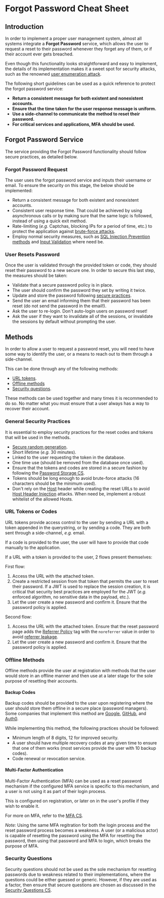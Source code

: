 # Forgot Password Cheat Sheet

## Introduction

In order to implement a proper user management system, almost all systems integrate a **Forgot Password** service, which allows the user to request a reset to their password whenever they forget any of them, or if their account ever gets breached.

Even though this functionality looks straightforward and easy to implement, the details of its implementation makes it a sweet spot for security attacks, such as the renowned [user enumeration attack](https://owasp.org/www-project-web-security-testing-guide/stable/4-Web_Application_Security_Testing/03-Identity_Management_Testing/04-Testing_for_Account_Enumeration_and_Guessable_User_Account.html).

The following short guidelines can be used as a quick reference to protect the forgot password service:

- **Return a consistent message for both existent and nonexistent accounts.**
- **Ensure that the time taken for the user response message is uniform.**
- **Use a side-channel to communicate the method to reset their password.**
- **For critical services and applications, MFA should be used.**

## Forgot Password Service

The service providing the Forgot Password functionality should follow secure practices, as detailed below.

### Forgot Password Request

The user uses the forgot password service and inputs their username or email. To ensure the security on this stage, the below should be implemented:

- Return a consistent message for both existent and nonexistent accounts.
- Consistent user response time. That could be achieved by using asynchronous calls or by making sure that the same logic is followed, instead of using a quick exit method.
- Rate-limiting (*e.g.* Captchas, blocking IPs for a period of time, etc.) to protect the application against [brute-force attacks](https://en.wikipedia.org/wiki/Brute-force_attack).
- Employ normal security measures, such as [SQL Injection Prevention methods](SQL_Injection_Prevention_Cheat_Sheet.md) and [Input Validation](Input_Validation_Cheat_Sheet.md) where need be.

### User Resets Password

Once the user is validated through the provided token or code, they should reset their password to a new secure one. In order to secure this last step, the measures should be taken:

- Validate that a secure password policy is in place.
- The user should confirm the password they set by writing it twice.
- Update and store the password following [secure practices](Password_Storage_Cheat_Sheet.md).
- Send the user an email informing them that their password has been reset (do not send the password in the email!).
- Ask the user to re-login. Don't auto-login users on password reset!
- Ask the user if they want to invalidate all of the sessions, or invalidate the sessions by default without prompting the user.

## Methods

In order to allow a user to request a password reset, you will need to have some way to identify the user, or a means to reach out to them through a side-channel.

This can be done through any of the following methods:

- [URL tokens](#url-tokens-or-codes).
- [Offline methods](#offline-methods)
- [Security questions](#security-questions).

These methods can be used together and many times it is recommended to do so. No matter what you must ensure that a user always has a way to recover their account.

### General Security Practices

It is essential to employ security practices for the reset codes and tokens that will be used in the methods.

- [Secure random generation](Cryptographic_Storage_Cheat_Sheet.md#secure-random-number-generation).
- Short lifetime (*e.g.* 30 minutes).
- Linked to the user requesting the token in the database.
- One time use (should be removed from the database once used).
- Ensure that the tokens and codes are stored in a secure fashion by following the [Password Storage CS](Password_Storage_Cheat_Sheet.md).
- Tokens should be long enough to avoid brute-force attacks (16 characters should be the minimum used).
- Don't rely on the [Host](https://developer.mozilla.org/en-US/docs/Web/HTTP/Headers/Host) header while creating the reset URLs to avoid [Host Header Injection](https://owasp.org/www-project-web-security-testing-guide/stable/4-Web_Application_Security_Testing/07-Input_Validation_Testing/17-Testing_for_Host_Header_Injection) attacks. When need be, implement a robust whitelist of the allowed Hosts.

### URL Tokens or Codes

URL tokens provide access control to the user by sending a URL with a token appended in the querystring, or by sending a code. They are both sent through a side-channel, *e.g.* email.

If a code is provided to the user, the user will have to provide that code manually to the application.

If a URL with a token is provided to the user, 2 flows present themselves:

First flow:

1. Access the URL with the attached token.
2. Create a restricted session from that token that permits the user to reset their password. If a JWT is used to replace the session creation, it is critical that security best practices are employed for the JWT (*e.g.* enforced algorithm, no sensitive data in the payload, etc.).
3. Let the user create a new password and confirm it. Ensure that the password policy is applied.

Second flow:

1. Access the URL with the attached token. Ensure that the reset password page adds the [Referrer Policy](https://developer.mozilla.org/en-US/docs/Web/HTTP/Headers/Referrer-Policy) tag with the `noreferrer` value in order to avoid [referrer leakage](https://portswigger.net/kb/issues/00500400_cross-domain-referer-leakage).
2. Let the user create a new password and confirm it. Ensure that the password policy is applied.

### Offline Methods

Offline methods provide the user at registration with methods that the user would store in an offline manner and then use at a later stage for the sole purpose of resetting their accounts.

#### Backup Codes

Backup codes should be provided to the user upon registering where the user should store them offline in a secure place (password managers). Some companies that implement this method are [Google](https://support.google.com/accounts/answer/1187538), [GitHub](https://help.github.com/en/github/authenticating-to-github/recovering-your-account-if-you-lose-your-2fa-credentials), and [Auth0](https://auth0.com/docs/mfa/guides/reset-user-mfa#recovery-codes).

While implementing this method, the following practices should be followed:

- Minimum length of 8 digits, 12 for improved security.
- A user should have multiple recovery codes at any given time to ensure that one of them works (most services provide the user with 10 backup codes).
- Code renewal or revocation service.

#### Multi-Factor Authentication

Multi-Factor Authentication (MFA) can be used as a reset password mechanism if the configured MFA service is specific to this mechanism, and a user is not using it as part of their login process.

This is configured on registration, or later on in the user's profile if they wish to enable it.

For more on MFA, refer to the [MFA CS](Multifactor_Authentication_Cheat_Sheet.md).

*Note:* Using the same MFA regitration for both the login process and the reset password process becomes a weakness. A user (or a malicious actor) is capable of resetting the password using the MFA for resetting the password, then using that password and MFA to login, which breaks the purpose of MFA.

### Security Questions

Security questions should not be used as the sole mechanism for resetting passwords due to weakness related to their implementations, where the questions could be either guessed or generic. However, if they are used as a factor, then ensure that secure questions are chosen as discussed in the [Security Questions CS](Choosing_and_Using_Security_Questions_Cheat_Sheet.md).
